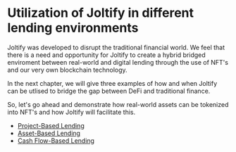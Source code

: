# Utilization of Joltify in different lending environments

Joltify was developed to disrupt the traditional financial world. We feel that there is a need and opportunity for Joltify to create a hybrid bridged enviroment between real-world and digital lending through the use of NFT's and our very own blockchain technology.&#x20;

In the next chapter, we will give three examples of how and when Joltify can be utlised to bridge the gap between DeFi and traditional finance.&#x20;

So, let's go ahead and demonstrate how real-world assets can be tokenized into NFT's and how Joltify will facilitate this.&#x20;

* [Project-Based Lending](project-based-lending/)
* [Asset-Based Lending](../asset-based-lending/)
* [Cash Flow-Based Lending](../cash-flow-based-lending/)
